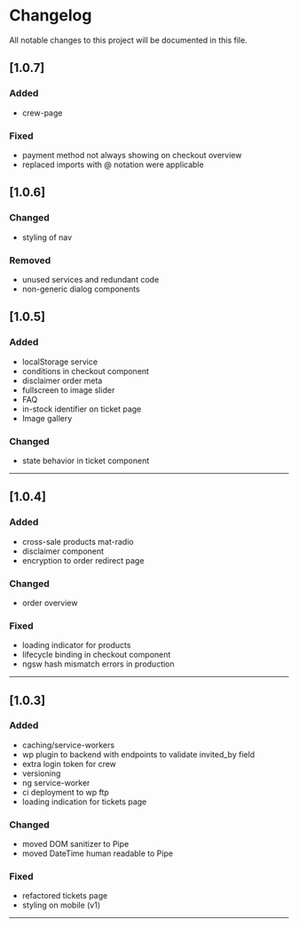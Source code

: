 # Changelog

All notable changes to this project will be documented in this file.

## [1.0.7]

### Added

- crew-page

### Fixed

- payment method not always showing on checkout overview
- replaced imports with @ notation were applicable

## [1.0.6]

### Changed

- styling of nav

### Removed

- unused services and redundant code
- non-generic dialog components

## [1.0.5]

### Added

- localStorage service
- conditions in checkout component
- disclaimer order meta
- fullscreen to image slider
- FAQ
- in-stock identifier on ticket page
- Image gallery

### Changed

- state behavior in ticket component

---

## [1.0.4]

### Added

- cross-sale products mat-radio
- disclaimer component
- encryption to order redirect page

### Changed

- order overview

### Fixed

- loading indicator for products
- lifecycle binding in checkout component
- ngsw hash mismatch errors in production

---

## [1.0.3]

### Added

- caching/service-workers
- wp plugin to backend with endpoints to validate invited_by field
- extra login token for crew
- versioning
- ng service-worker
- ci deployment to wp ftp
- loading indication for tickets page

### Changed

- moved DOM sanitizer to Pipe
- moved DateTime human readable to Pipe

### Fixed

- refactored tickets page
- styling on mobile (v1)

---
